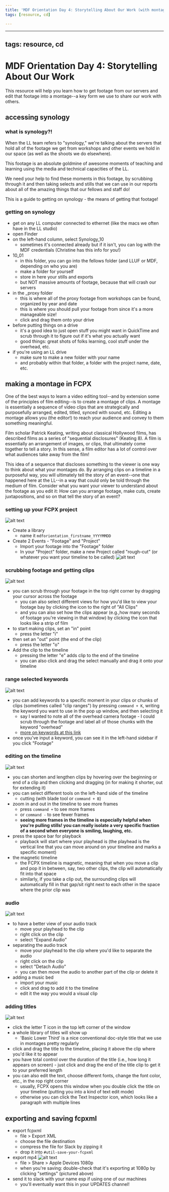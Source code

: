 ```yaml
---
title: 'MDF Orientation Day 4: Storytelling About Our Work (with montages!)'
tags: [resource, cd]

---
```


---
tags: resource, cd
---
# MDF Orientation Day 4: Storytelling About Our Work



This resource will help you learn how to get footage from our servers and edit that footage into a montage--a key form we use to share our work with others.

## accessing synology

### what is synology?!
When the LL team refers to "synology," we're talking about the servers that hold all of the footage we get from workshops and other events we hold in our space (as well as the shoots we do elsewhere).

This footage is an absolute goldmine of awesome moments of teaching and learning using the media and technical capacities of the LL.

We need your help to find these moments in this footage, by scrubbing through it and then taking selects and stills that we can use in our reports about all of the amazing things that our fellows and staff do!

This is a guide to getting on synology - the means of getting that footage!

### getting on synology
* get on any LL computer connected to ethernet (like the macs we often have in the LL studio)
* open Finder
* on the left-hand column, select Synology_10
    * sometimes it's connected already but if it isn't, you can log with the MDF credentials (Christine has this info for you!)
* 10_01
    * in this folder, you can go into the fellows folder (and LLUF or MDF, depending on who you are)
    * make a folder for yourself
    * store in here your stills and exports
    * but NOT massive amounts of footage, because that will crash our servers
* in the _proxy folder
    * this is where all of the proxy footage from workshops can be found, organized by year and date
    * this is where you should pull your footage from since it's a more manageable size!
    * click and drag them onto your drive
* before putting things on a drive
    * it's a good idea to just open stuff you might want in QuickTime and scrub through it to figure out if it's what you actually want
    * good things: great shots of folks learning, cool stuff under the overhead, etc.
* if you're using an LL drive
    * make sure to make a new folder with your name 
    * and probably within that folder, a folder with the project name, date, etc.

## making a montage in FCPX
One of the best ways to learn a video editing tool--and by extension some of the principles of film editing--is to create a montage of clips. A montage is essentially a sequence of video clips that are strategically and purposefully arranged, edited, titled, synced with sound, etc. Editing a montage allows you (the editor!) to reach your audience and convey to them something meaningful.

Film scholar Patrick Keating, writing about classical Hollywood films, has described films as a series of "sequential disclosures" (Keating 8). A film is essentially an arrangement of images, or clips, that ultimately come together to tell a story. In this sense, a film editor has a lot of control over what audiences take away from the film!

This idea of a sequence that discloses something to the viewer is one way to think about what your montages do. By arranging clips on a timeline in a purposeful way, you will ultimately tell the story of an event--one that happened here at the LL--in a way that could only be told through the medium of film. Consider what you want your viewer to understand about the footage as you edit it: How can you arrange footage, make cuts, create juxtapositions, and so on that tell the story of an event? 

### setting up your FCPX project
![alt text](https://files.slack.com/files-pri/T0HTW3H0V-F07KA8U54SV/screen_shot_2024-08-28_at_11.45.15_am.png?pub_secret=6025e31d1b)

* Create a library 
    * name it ```mdforientation_firstname_YYYYMMDD```
* Create 2 Events - "Footage" and "Project"
    * Import your footage into the "Footage" folder
    * In your "Project" folder, make a new Project called "rough-cut" (or whatever you want your timeline to be called)
![alt text](https://files.slack.com/files-pri/T0HTW3H0V-F07K04NS4UC/screen_shot_2024-08-28_at_11.51.32_am.png?pub_secret=0665d7776c)

### scrubbing footage and getting clips

![alt text](https://files.slack.com/files-pri/T0HTW3H0V-F07K0MALFS8/in-and-out_360.gif?pub_secret=63a8127d84)
* you can scrub through your footage in the top right corner by dragging your cursor across the footage
    * you can also select different views for how you'd like to view your footage bay by clicking the icon to the right of "All Clips"
    * and you can also set how the clips appear (e.g.,how many seconds of footage you're viewing in that window) by clicking the icon that looks like a strip of film
* to start making clips, set an "in" point
    * press the letter "i"
* then set an "out" point (the end of the clip)
    * press the letter "o"
* Add the clip to the timeline
    * pressing the letter "e" adds clip to the end of the timeline
    * you can also click and drag the select manually and drag it onto your timeline

### range selected keywords

![alt text](https://files.slack.com/files-pri/T0HTW3H0V-F07JVEV7SH3/screen_shot_2024-08-28_at_1.45.05_pm.png?pub_secret=6e38a19970)

* you can add keywords to a specific moment in your clips or chunks of clips (sometimes called "clip ranges") by pressing ```command + K```, writing the keyword you want to use in the pop up window, and then selecting it
    * say I wanted to note all of the overhead camera footage - I could scrub through the footage and label all of those chunks with the keyword "overhead"
    * [more on keywords at this link](https://support.apple.com/guide/final-cut-pro/add-keywords-ver68416335/mac)
* once you've input a keyword, you can see it in the left-hand sidebar if you click "Footage"

### editing on the timeline
![alt text](https://files.slack.com/files-pri/T0HTW3H0V-F07JHND2SCX/screen_recording_2024-08-28_at_1.30.00_pm_360.gif?pub_secret=574bb034db)
* you can shorten and lengthen clips by hovering over the beginning or end of a clip and then clicking and dragging (in for making it shorter, out for extending it)
* you can select different tools on the left-hand side of the timeline 
    * cutting (with blade tool or ```command + B```)
* zoom in and out in the timeline to see more frames
    * press ```command +``` to see more frames
    * or ```command -``` to see fewer frames
    * **seeing more frames in the timeline is especially helpful when you're pulling stills! you can really isolate a very specific fraction of a second when everyone is smiling, laughing, etc.**
* press the space bar for playback
    * playback will start where your playhead is (the playhead is the vertical line that you can move around on your timeline and marks a specific moment)
* the magnetic timeline
    * the FCPX timeline is magnetic, meaning that when you move a clip and pop it in between, say, two other clips, the clip will automatically fit into that space
    * similarly, if you take a clip out, the surrounding clips will automatically fill in that gap/sit right next to each other in the space where the prior clip was

### audio
![alt text](https://files.slack.com/files-pri/T0HTW3H0V-F07JYDDT0NN/screen_recording_2024-08-28_at_1.57.03_pm_360.gif?pub_secret=605323955d)
* to have a better view of your audio track
    * move your playhead to the clip 
    * right click on the clip
    * select "Expand Audio"
* separating the audio track
    * move your playhead to the clip where you'd like to separate the audio
    * right click on the clip
    * select "Detach Audio"
    * you can then move the audio to another part of the clip or delete it
* adding a music bed
    * import your music
    * click and drag to add it to the timeline
    * edit it the way you would a visual clip

### adding titles
![alt text](https://files.slack.com/files-pri/T0HTW3H0V-F07JYDGLMH9/screen_shot_2024-08-28_at_2.15.21_pm.png?pub_secret=a2c69edfdf)
* click the letter T icon in the top left corner of the window
* a whole library of titles will show up
    * 'Basic Lower Third' is a nice conventional doc-style title that we use in montages pretty regularly
* click and drag the title to the timeline, placing it above the clip where you'd like it to appear
* you have total control over the duration of the title (i.e., how long it appears on screen) - just click and drag the end of the title clip to get it to your preferred length
* you can also edit the text, choose different fonts, change the font color, etc., in the rop right corner
    * usually, FCPX opens this window when you double click the title on your timeline (putting you into a kind of text edit mode)
    * otherwise you can click the Text Inspector icon, which looks like a paragraph with multiple lines

## exporting and saving fcpxml
* export fcpxml
    * file > Export XML
    * choose the file destination
    * compress the file for Slack by zipping it
    * drop it into ```#util-save-your-fcpxml```
* export mp4
![alt text](https://files.slack.com/files-pri/T0HTW3H0V-F07JYGJCKMZ/screen_shot_2024-08-28_at_2.33.16_pm.png?pub_secret=e6ee8574f3)
    * file > Share > Apple Devices 1080p
    * when you're saving: double-check that it's exporting at 1080p by clicking "settings" (pictured above)
* send it to slack with your name esp if using one of our machines
    * you'll eventually want this in your UPDATES channel!






